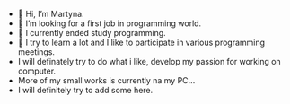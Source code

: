 - 👋 Hi, I’m Martyna.
- 👀 I’m looking for a first job in programming world.
- 🌱 I currently ended study programming.
- 💞️ I try to learn a lot and I like to participate in various programming meetings.
- I will definately try to do what i like, develop my passion for working on computer.
- More of my small works is currently na my PC...
- I will definitely try to add some here.
